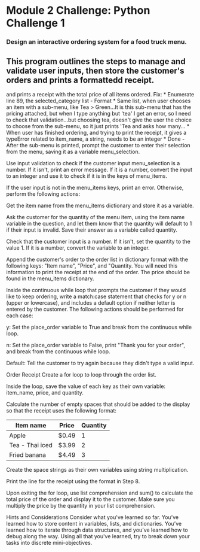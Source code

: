 #                        Module 2 Challenge: Python Challenge 1

### Design an interactive ordering system for a food truck menu. 
##  This program outlines the steps to manage and validate user inputs, then store the customer's orders and prints a formattedd receipt.
 and prints a receipt with the total price of all items ordered.
    Fix:
        * Enumerate line 89, the selected_category list - Format
        * Same list, when user chooses an item with a sub-menu, like Tea > Green...It is this sub-menu that has the pricing attached, but when I type anything but 'tea' I get an error, so I need to check that validation...but choosing tea, doesn't give the user the choice to choose from the sub-menu, so it just prints 'Tea and asks how many...
        * When user has finished ordering, and trying to print the receipt, it gives a typeError related to item_name, a string, needs to be an integer
        * 
Done - After the sub-menu is printed, prompt the customer to enter their selection from the menu, saving it as a variable menu_selection.

Use input validation to check if the customer input menu_selection is a number. If it isn't, print an error message. If it is a number, convert the input to an integer and use it to check if it is in the keys of menu_items.

If the user input is not in the menu_items keys, print an error. Otherwise, perform the following actions:

Get the item name from the menu_items dictionary and store it as a variable.

Ask the customer for the quantity of the menu item, using the item name variable in the question, and let them know that the quantity will default to 1 if their input is invalid. Save their answer as a variable called quantity.

Check that the customer input is a number. If it isn't, set the quantity to the value 1. If it is a number, convert the variable to an integer.

Append the customer's order to the order list in dictionary format with the following keys: "Item name", "Price", and "Quantity. You will need this information to print the receipt at the end of the order. The price should be found in the menu_items dictionary.

Inside the continuous while loop that prompts the customer if they would like to keep ordering, write a match:case statement that checks for y or n (upper or lowercase), and includes a default option if neither letter is entered by the customer. The following actions should be performed for each case:

y: Set the place_order variable to True and break from the continuous while loop.

n: Set the place_order variable to False, print "Thank you for your order", and break from the continuous while loop.

Default: Tell the customer to try again because they didn't type a valid input.

Order Receipt
Create a for loop to loop through the order list.

Inside the loop, save the value of each key as their own variable: item_name, price, and quantity.

Calculate the number of empty spaces that should be added to the display so that the receipt uses the following format:

Item name                 | Price  | Quantity
--------------------------|--------|----------
Apple                     | $0.49  | 1
Tea - Thai iced           | $3.99  | 2
Fried banana              | $4.49  | 3
Create the space strings as their own variables using string multiplication.

Print the line for the receipt using the format in Step 8.

Upon exiting the for loop, use list comprehension and sum() to calculate the total price of the order and display it to the customer. Make sure you multiply the price by the quantity in your list comprehension.

Hints and Considerations
Consider what you've learned so far. You’ve learned how to store content in variables, lists, and dictionaries. You’ve learned how to iterate through data structures, and you’ve learned how to debug along the way. Using all that you've learned, try to break down your tasks into discrete mini-objectives.

